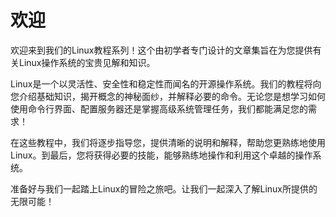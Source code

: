 # 欢迎

欢迎来到我们的Linux教程系列！这个由初学者专门设计的文章集旨在为您提供有关Linux操作系统的宝贵见解和知识。

Linux是一个以灵活性、安全性和稳定性而闻名的开源操作系统。我们的教程将向您介绍基础知识，揭开概念的神秘面纱，并解释必要的命令。无论您是想学习如何使用命令行界面、配置服务器还是掌握高级系统管理任务，我们都能满足您的需求！

在这些教程中，我们将逐步指导您，提供清晰的说明和解释，帮助您更熟练地使用Linux。到最后，您将获得必要的技能，能够熟练地操作和利用这个卓越的操作系统。

准备好与我们一起踏上Linux的冒险之旅吧。让我们一起深入了解Linux所提供的无限可能！
